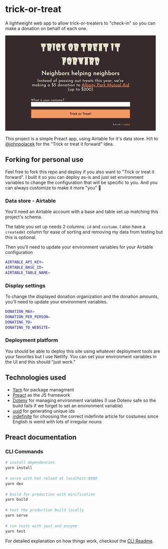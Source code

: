 # trick-or-treat

A lightweight web app to allow trick-or-treaters to "check-in" so you can make a donation on behalf of each one.

![Demo](src/assets/TrickOrTreatDemo.gif)

This project is a simple Preact app, using Airtable for it's data store. H/t to [@johnpolacek](https://twitter.com/johnpolacek/status/1317454003974905863?s=20) for the "Trick or treat it forward" idea.

## Forking for personal use

Feel free to fork this repo and deploy if you also want to "Trick or treat it forward". I built it so you can deploy as-is and just set environment variables to change the configuration that will be specific to you. And you can always customize to make it more "you" 🤗

### Data store - Airtable

You'll need an Airtable account with a base and table set up matching this project's schema. 

The table you set up needs 2 columns: `id` and `costume`. I also have a `createdAt` column for ease of sorting and removing my data from testing but this is optional.

Then you'll need to update your environment variables for your Airtable configuration

```bash
AIRTABLE_API_KEY=
AIRTABLE_BASE_ID=
AIRTABLE_TABLE_NAME=
```

### Display settings
To change the displayed donation organization and the donation amounts, you'll need to update your environment variables.

```bash
DONATION_MAX=
DONATION_PER_PERSON=
DONATING_TO=
DONATING_TO_WEBSITE=
```

### Deployment platform
You should be able to deploy this site using whatever deployment tools are your favorites but I use Netlify. You can set your environment variables in the UI and this should "just work."

## Technologies used

- [Yarn](https://yarnpkg.com/) for package managment
- [Preact](https://preactjs.com/) as the JS framework
- [Dotenv](https://github.com/motdotla/dotenv) for managing environment variables  (I use Dotenv safe so the build fails if we forget to set an environment variable)
- [uuid](https://github.com/uuidjs/uuid) for generating unique ids
- [indefinite](https://github.com/tandrewnichols/indefinite) for choosing the correct indefinite article for costumes since English is weird with lots of irregular nouns

## Preact documentation

### CLI Commands

``` bash
# install dependencies
yarn install

# serve with hot reload at localhost:8080
yarn dev

# build for production with minification
yarn build

# test the production build locally
yarn serve

# run tests with jest and enzyme
yarn test
```

For detailed explanation on how things work, checkout the [CLI Readme](https://github.com/developit/preact-cli/blob/master/README.md).
